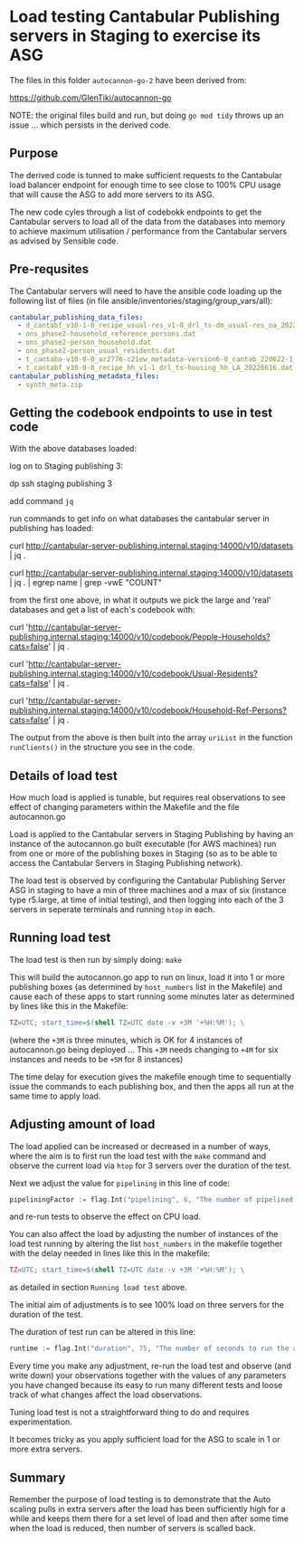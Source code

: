 # Load testing Cantabular Publishing servers in Staging to exercise its ASG

The files in this folder `autocannon-go-2` have been derived from:

https://github.com/GlenTiki/autocannon-go

NOTE: the original files build and run, but doing `go mod tidy` throws up an issue ... which persists in the derived code.

## Purpose

The derived code is tunned to make sufficient requests to the Cantabular load balancer endpoint for enough time to see close to 100% CPU usage that will cause the ASG to add more servers to its ASG.

The new code cyles through a list of codebokk endpoints to get the Cantabular servers to load all of the data from the databases into memory to achieve maximum utilisation / performance from the Cantabular servers as advised by Sensible code.

## Pre-requsites

The Cantabular servers will need to have the ansible code loading up the following list of files (in file ansible/inventories/staging/group_vars/all):

```yaml
cantabular_publishing_data_files:
  - d_cantabf_v10-1-0_recipe_usual-res_v1-0_drl_ts-dm_usual-res_oa_20220810.zip
  - ons_phase2-household_reference_persons.dat
  - ons_phase2-person_household.dat
  - ons_phase2-person_usual_residents.dat
  - t_cantaba-v10-0-0_ar2776-c21ew_metadata-version6-0_cantab_220622-1_household_p1-ts1-i1_1_20220707.dat
  - t_cantabf_v10-0-0_recipe_hh_v1-1_drl_ts-housing_hh_LA_20220616.dat
cantabular_publishing_metadata_files:
  - synth_meta.zip
```

## Getting the codebook endpoints to use in test code

With the above databases loaded:

log on to Staging publishing 3:

dp ssh staging publishing 3

add command `jq`

run commands to get info on what databases the cantabular server in publishing has loaded:

curl http://cantabular-server-publishing.internal.staging:14000/v10/datasets | jq .

curl http://cantabular-server-publishing.internal.staging:14000/v10/datasets | jq . | egrep name | grep -vwE "COUNT"

from the first one above, in what it outputs we pick the large and 'real' databases and get a list of each's codebook with:

curl 'http://cantabular-server-publishing.internal.staging:14000/v10/codebook/People-Households?cats=false' | jq .

curl 'http://cantabular-server-publishing.internal.staging:14000/v10/codebook/Usual-Residents?cats=false' | jq .

curl 'http://cantabular-server-publishing.internal.staging:14000/v10/codebook/Household-Ref-Persons?cats=false' | jq .

The output from the above is then built into the array `uriList` in the function `runClients()` in the structure you see in the code.

## Details of load test

How much load is applied is tunable, but requires real observations to see effect of changing parameters within the Makefile and the file autocannon.go

Load is applied to the Cantabular servers in Staging Publishing by having an instance of the autocannon.go built executable (for AWS machines) run from one or more of the publishing boxes in Staging (so as to be able to access the Cantabular Servers in Staging Publishing network).

The load test is observed by configuring the Cantabular Publishing Server ASG in staging to have a min of three machines and a max of six (instance type r5.large, at time of initial testing), and then logging into each of the 3 servers in seperate terminals and running `htop` in each.

## Running load test

The load test is then run by simply doing: `make`

This will build the autocannon.go app to run on linux, load it into  1 or more publishing boxes (as determined by `host_numbers` list in the Makefile) and cause each of these apps to start running some minutes later as determined by lines like this in the Makefile:

```makefile
TZ=UTC; start_time=$(shell TZ=UTC date -v +3M '+%H:%M'); \
```

(where the `+3M` is three minutes, which is OK for 4 instances of autocannon.go being deployed ... This `+3M` needs changing to `+4M` for six instances and needs to be `+5M` for 8 instances)

The time delay for execution gives the makefile enough time to sequentially issue the commands to each publishing box, and then the apps all run at the same time to apply load.

## Adjusting amount of load

The load applied can be increased or decreased in a number of ways, where the aim is to first run the load test with the `make` command and observe the current load via `htop` for 3 servers over the duration of the test.

Next we adjust the value for `pipelining` in this line of code:

```go
pipeliningFactor := flag.Int("pipelining", 6, "The number of pipelined requests to use.")
```

and re-run tests to observe the effect on CPU load.

You can also affect the load by adjusting the number of instances of the load test running by altering the list `host_numbers` in the makefile together with the delay needed in lines like this in the makefile:

```makefile
TZ=UTC; start_time=$(shell TZ=UTC date -v +3M '+%H:%M'); \
```

as detailed in section `Running load test` above.

The initial aim of adjustments is to see 100% load on three servers for the duration of the test.

The duration of test run can be altered in this line:

```go
runtime := flag.Int("duration", 75, "The number of seconds to run the autocannnon.")
```

Every time you make any adjustment, re-run the load test and observe (and write down) your observations together with the values of any parameters you have changed because its easy to run many different tests and loose track of what changes affect the load observations.

Tuning load test is not a straightforward thing to do and requires experimentation.

It becomes tricky as you apply sufficient load for the ASG to scale in 1 or more extra servers.

## Summary

Remember the purpose of load testing is to demonstrate that the Auto scaling pulls in extra servers after the load has been sufficiently high for a while and keeps them there for a set level of load and then after some time when the load is reduced, then number of servers is scalled back.
